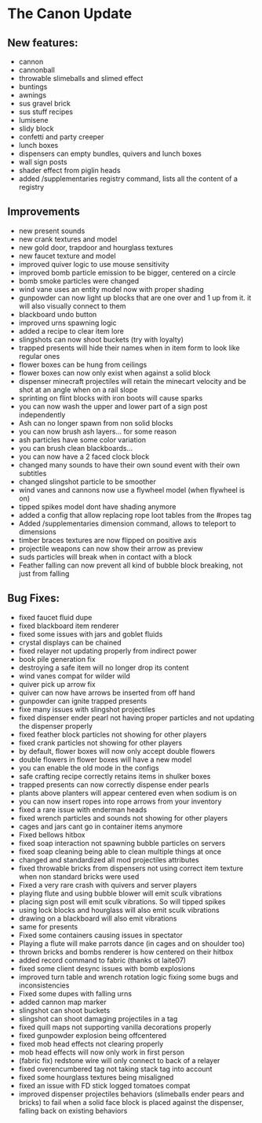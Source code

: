 # The Canon Update

## New features:
- cannon
- cannonball
- throwable slimeballs and slimed effect
- buntings
- awnings
- sus gravel brick
- sus stuff recipes
- lumisene
- slidy block
- confetti and party creeper
- lunch boxes
- dispensers can empty bundles, quivers and lunch boxes
- wall sign posts
- shader effect from piglin heads
- added /supplementaries registry command, lists all the content of a registry

## Improvements
- new present sounds
- new crank textures and model
- new gold door, trapdoor and hourglass textures
- new faucet texture and model
- improved quiver logic to use mouse sensitivity
- improved bomb particle emission to be bigger, centered on a circle
- bomb smoke particles were changed
- wind vane uses an entity model now with proper shading
- gunpowder can now light up blocks that are one over and 1 up from it. it will also visually connect to them
- blackboard undo button
- improved urns spawning logic
- added a recipe to clear item lore
- slingshots can now shoot buckets (try with loyalty)
- trapped presents will hide their names when in item form to look like regular ones
- flower boxes can be hung from ceilings
- flower boxes can now only exist when against a solid block
- dispenser minecraft projectiles will retain the minecart velocity and be shot at an angle when on a rail slope
- sprinting on flint blocks with iron boots will cause sparks
- you can now wash the upper and lower part of a sign post independently
- Ash can no longer spawn from non solid blocks
- you can now brush ash layers... for some reason
- ash particles have some color variation
- you can brush clean blackboards...
- you can now have a 2 faced clock block
- changed many sounds to have their own sound event with their own subtitles
- changed slingshot particle to be smoother
- wind vanes and cannons now use a flywheel model (when flywheel is on)
- tipped spikes model dont have shading anymore
- added a config that allow replacing rope loot tables from the #ropes tag
- Added /supplementaries dimension command, allows to teleport to dimensions
- timber braces textures are now flipped on positive axis
- projectile weapons can now show their arrow as preview
- suds particles will break when in contact with a block
- Feather falling can now prevent all kind of bubble block breaking, not just from falling


## Bug Fixes:
- fixed faucet fluid dupe
- fixed blackboard item renderer
- fixed some issues with jars and goblet fluids
- crystal displays can be chained
- fixed relayer not updating properly from indirect power
- book pile generation fix
- destroying a safe item will no longer drop its content
- wind vanes compat for wilder wild
- quiver pick up arrow fix
- quiver can now have arrows be inserted from off hand
- gunpowder can ignite trapped presents
- fixe many issues with slingshot projectiles
- fixed dispenser ender pearl not having proper particles and not updating the dispenser properly
- fixed feather block particles not showing for other players
- fixed crank particles not showing for other players
- by default, flower boxes will now only accept double flowers
- double flowers in flower boxes will have a new model
- you can enable the old mode in the configs
- safe crafting recipe correctly retains items in shulker boxes
- trapped presents can now correctly dispense ender pearls
- plants above planters will appear centered even when sodium is on
- you can now insert ropes into rope arrows from your inventory
- fixed a rare issue with enderman heads
- fixed wrench particles and sounds not showing for other players
- cages and jars cant go in container items anymore
- Fixed bellows hitbox
- fixed soap interaction not spawning bubble particles on servers
- fixed soap cleaning being able to clean multiple things at once
- changed and standardized all mod projectiles attributes
- fixed throwable bricks from dispensers not using correct item texture when non standard bricks were used
- Fixed a very rare crash with quivers and server players
- playing flute and using bubble blower will emit sculk vibrations
- placing sign post will emit sculk vibrations. So will tipped spikes
- using lock blocks and hourglass will also emit sculk vibrations
- drawing on a blackboard will also emit vibrations
- same for presents
- Fixed some containers causing issues in spectator
- Playing a flute will make parrots dance (in cages and on shoulder too)
- thrown bricks and bombs renderer is how centered on their hitbox
- added record command to fabric (thanks ot laite07)
- fixed some client desync issues with bomb explosions
- improved turn table and wrench rotation logic fixing some bugs and inconsistencies
- Fixed some dupes with falling urns
- added cannon map marker
- slingshot can shoot buckets
- slingshot can shoot damaging projectiles in a tag
- fixed quill maps not supporting vanilla decorations properly
- fixed gunpowder explosion being offcentered
- fixed mob head effects not clearing properly
- mob head effects will now only work in first person
- (fabric fix) redstone wire will only connect to back of a relayer
- fixed overencumbered tag not taking stack tag into account
- fixed some hourglass textures being misaligned
- fixed an issue with FD stick logged tomatoes compat
- improved dispenser projectiles behaviors (slimeballs ender pears and bricks) to fail when a solid face block is placed against the dispenser, falling back on existing behaviors
